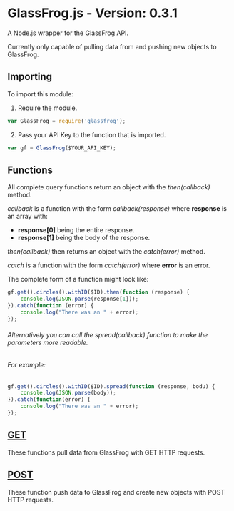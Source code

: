 # GlassFrog.js - Version: 0.3.1

A Node.js wrapper for the GlassFrog API.

Currently only capable of pulling data from and pushing new objects to GlassFrog.

## Importing

To import this module:

1) Require the module.
```javascript
var GlassFrog = require('glassfrog');
```

2) Pass your API Key to the function that is imported.
```javascript
var gf = GlassFrog($YOUR_API_KEY);
```

## Functions

All complete query functions return an object with the *then(callback)* method.

*callback* is a function with the form *callback(response)* where **response** is an array with:
* **response[0]** being the entire response.
* **response[1]** being the body of the response.

*then(callback)* then returns an object with the *catch(error)* method.

*catch* is a function with the form *catch(error)* where **error** is an error.

The complete form of a function might look like:

```javascript
gf.get().circles().withID($ID).then(function (response) {
	console.log(JSON.parse(response[1]));
}).catch(function (error) {
	console.log("There was an " + error);
});
```

###### Alternatively you can call the *spread(callback)* function to make the parameters more readable. 

###### For example:

```javascript
gf.get().circles().withID($ID).spread(function (response, bodu) {
	console.log(JSON.parse(body));
}).catch(function(error) {
	console.log("There was an " + error);
});
```

## [GET](/docs/GET.md)

These functions pull data from GlassFrog with GET HTTP requests.

## [POST](docs/POST.md)

These function push data to GlassFrog and create new objects with POST HTTP requests.